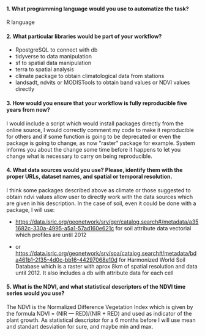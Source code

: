 #### 1. What programming language would you use to automatize the task?

R language

#### 2. What particular libraries would be part of your workflow?

- RpostgreSQL to connect with db
- tidyverse to data manipulation
- sf to spatial data manipulation
- terra to spatial analysis
- climate package to obtain climatological data from stations
- landsadt, ndvits or MODISTools to obtain band values or NDVI values directly

#### 3. How would you ensure that your workflow is fully reproducible five years from now?

I would include a script which would install packages directly from the online source, I would correctly comment my code to make it reproducible for others and if some function is going to be deprecated or even the package is going to change, as now "raster" package for example. System informs you about the change some time before it happens to let you change what is necessary to carry on being reproducible.

#### 4. What data sources would you use? Please, identify them with the proper URLs, dataset names, and spatial or temporal resolution.

I think some packages described above as climate or those suggested to obtain ndvi values allow user to directly work with the data sources which are given in his description. In the case of soil, even it could be done with a package, I will use:

- https://data.isric.org/geonetwork/srv/ger/catalog.search#/metadata/a351682c-330a-4995-a5a1-57ad160e621c for soil attribute data vectorial which profiles are until 2012

- or https://data.isric.org/geonetwork/srv/spa/catalog.search#/metadata/bda461b1-2f35-4d0c-bb16-44297068e10d for Harmonized World Soil Database which is a raster with aprox 8km of spatial resolution and data until 2012. It also includes a db with attribute data for each cell


#### 5. What is the NDVI, and what statistical descriptors of the NDVI time series would you use?

The NDVI is the Normalized Difference Vegetation Index which is given by the formula NDVI = (NIR — RED)/(NIR + RED) and used as indicator of the plant growth. As statistical descriptor for a 6 months before I will use mean and standart desviation for sure, and maybe min and max.
